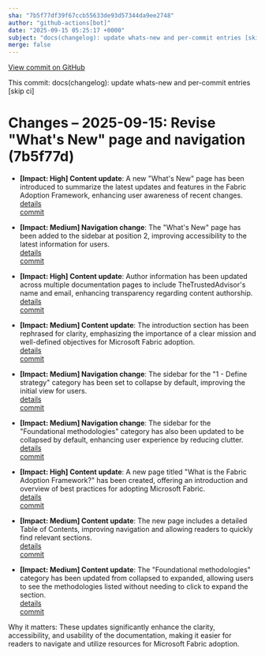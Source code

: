 ```yaml
---
sha: "7b5f77df39f67ccb55633de93d57344da9ee2748"
author: "github-actions[bot]"
date: "2025-09-15 05:25:17 +0000"
subject: "docs(changelog): update whats-new and per-commit entries [skip ci]"
merge: false
---
```


[View commit on GitHub](https://github.com/TheTrustedAdvisor/FabricAdoptionFramework/commit/7b5f77df39f67ccb55633de93d57344da9ee2748)

This commit: docs(changelog): update whats-new and per-commit entries [skip ci]

# Changes – 2025-09-15: Revise "What's New" page and navigation (7b5f77d)

- **[Impact: High] Content update**: A new "What's New" page has been introduced to summarize the latest updates and features in the Fabric Adoption Framework, enhancing user awareness of recent changes.  
  [details](/docs/about/changes/2025-09-14-ee1d596dd52af40f694f9d17a85aebd1e2567b35)  
  [commit](https://github.com/TheTrustedAdvisor/FabricAdoptionFramework/commit/7b5f77df39f67ccb55633de93d57344da9ee2748)

- **[Impact: Medium] Navigation change**: The "What's New" page has been added to the sidebar at position 2, improving accessibility to the latest information for users.  
  [details](/docs/about/changes/2025-09-14-ee1d596dd52af40f694f9d17a85aebd1e2567b35)  
  [commit](https://github.com/TheTrustedAdvisor/FabricAdoptionFramework/commit/7b5f77df39f67ccb55633de93d57344da9ee2748)

- **[Impact: High] Content update**: Author information has been updated across multiple documentation pages to include TheTrustedAdvisor's name and email, enhancing transparency regarding content authorship.  
  [details](/docs/about/changes/2025-09-14-ee1d596dd52af40f694f9d17a85aebd1e2567b35)  
  [commit](https://github.com/TheTrustedAdvisor/FabricAdoptionFramework/commit/7b5f77df39f67ccb55633de93d57344da9ee2748)

- **[Impact: Medium] Content update**: The introduction section has been rephrased for clarity, emphasizing the importance of a clear mission and well-defined objectives for Microsoft Fabric adoption.  
  [details](/docs/about/changes/2025-09-14-ee1d596dd52af40f694f9d17a85aebd1e2567b35)  
  [commit](https://github.com/TheTrustedAdvisor/FabricAdoptionFramework/commit/7b5f77df39f67ccb55633de93d57344da9ee2748)

- **[Impact: Medium] Navigation change**: The sidebar for the "1 - Define strategy" category has been set to collapse by default, improving the initial view for users.  
  [details](/docs/about/changes/2025-09-14-ee1d596dd52af40f694f9d17a85aebd1e2567b35)  
  [commit](https://github.com/TheTrustedAdvisor/FabricAdoptionFramework/commit/7b5f77df39f67ccb55633de93d57344da9ee2748)

- **[Impact: Medium] Navigation change**: The sidebar for the "Foundational methodologies" category has also been updated to be collapsed by default, enhancing user experience by reducing clutter.  
  [details](/docs/about/changes/2025-09-14-ee1d596dd52af40f694f9d17a85aebd1e2567b35)  
  [commit](https://github.com/TheTrustedAdvisor/FabricAdoptionFramework/commit/7b5f77df39f67ccb55633de93d57344da9ee2748)

- **[Impact: High] Content update**: A new page titled "What is the Fabric Adoption Framework?" has been created, offering an introduction and overview of best practices for adopting Microsoft Fabric.  
  [details](/docs/about/changes/2025-09-14-ee1d596dd52af40f694f9d17a85aebd1e2567b35)  
  [commit](https://github.com/TheTrustedAdvisor/FabricAdoptionFramework/commit/7b5f77df39f67ccb55633de93d57344da9ee2748)

- **[Impact: Medium] Content update**: The new page includes a detailed Table of Contents, improving navigation and allowing readers to quickly find relevant sections.  
  [details](/docs/about/changes/2025-09-14-ee1d596dd52af40f694f9d17a85aebd1e2567b35)  
  [commit](https://github.com/TheTrustedAdvisor/FabricAdoptionFramework/commit/7b5f77df39f67ccb55633de93d57344da9ee2748)

- **[Impact: Medium] Content update**: The "Foundational methodologies" category has been updated from collapsed to expanded, allowing users to see the methodologies listed without needing to click to expand the section.  
  [details](/docs/about/changes/2025-09-14-ee1d596dd52af40f694f9d17a85aebd1e2567b35)  
  [commit](https://github.com/TheTrustedAdvisor/FabricAdoptionFramework/commit/7b5f77df39f67ccb55633de93d57344da9ee2748)

Why it matters: These updates significantly enhance the clarity, accessibility, and usability of the documentation, making it easier for readers to navigate and utilize resources for Microsoft Fabric adoption.
